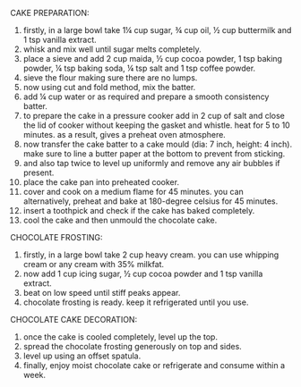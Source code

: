 CAKE PREPARATION:
1. firstly, in a large bowl take 1¼ cup sugar, ¾ cup oil, ½ cup buttermilk and 1 tsp vanilla extract.
2. whisk and mix well until sugar melts completely.
3. place a sieve and add 2 cup maida, ½ cup cocoa powder, 1 tsp baking powder, ¼ tsp baking soda, ¼ tsp salt and 1 tsp coffee powder.
4. sieve the flour making sure there are no lumps.
5. now using cut and fold method, mix the batter.
6. add ¼ cup water or as required and prepare a smooth consistency batter.
7. to prepare the cake in a pressure cooker add in 2 cup of salt and close the lid of cooker without keeping the gasket and whistle. heat for 5 to 10 minutes. as a result, gives a preheat oven atmosphere.
8. now transfer the cake batter to a cake mould (dia: 7 inch, height: 4 inch). make sure to line a butter paper at the bottom to prevent from sticking.
9. and also tap twice to level up uniformly and remove any air bubbles if present.
10. place the cake pan into preheated cooker.
11. cover and cook on a medium flame for 45 minutes. you can alternatively, preheat and bake at 180-degree celsius for 45 minutes.
12. insert a toothpick and check if the cake has baked completely.
13. cool the cake and then unmould the chocolate cake.

CHOCOLATE FROSTING:
1. firstly, in a large bowl take 2 cup heavy cream. you can use whipping cream or any cream with 35% milkfat.
2. now add 1 cup icing sugar, ½ cup cocoa powder and 1 tsp vanilla extract.
3. beat on low speed until stiff peaks appear.
4. chocolate frosting is ready. keep it refrigerated until you use.

CHOCOLATE CAKE DECORATION:
1. once the cake is cooled completely, level up the top.
2. spread the chocolate frosting generously on top and sides.
3. level up using an offset spatula.
4. finally, enjoy moist chocolate cake or refrigerate and consume within a week.